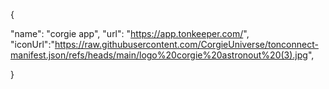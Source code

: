 {

  "name": "corgie app",
  "url": "https://app.tonkeeper.com/",
  "iconUrl":"https://raw.githubusercontent.com/CorgieUniverse/tonconnect-manifest.json/refs/heads/main/logo%20corgie%20astronout%20(3).jpg",
  
}
